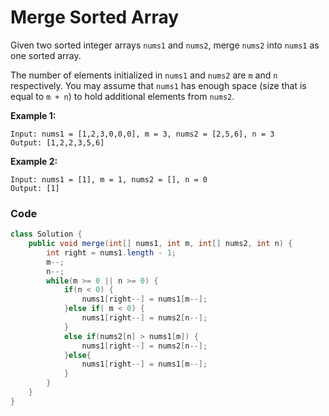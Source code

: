 # Merge Sorted Array



Given two sorted integer arrays `nums1` and `nums2`, merge `nums2` into `nums1` as one sorted array.

The number of elements initialized in `nums1` and `nums2` are `m` and `n` respectively. You may assume that `nums1` has enough space \(size that is equal to `m + n`\) to hold additional elements from `nums2`.

**Example 1:**

```text
Input: nums1 = [1,2,3,0,0,0], m = 3, nums2 = [2,5,6], n = 3
Output: [1,2,2,3,5,6]
```

**Example 2:**

```text
Input: nums1 = [1], m = 1, nums2 = [], n = 0
Output: [1]
```

### Code

```java
class Solution {
    public void merge(int[] nums1, int m, int[] nums2, int n) {
        int right = nums1.length - 1;
        m--;
        n--;
        while(m >= 0 || n >= 0) {
            if(n < 0) {
                nums1[right--] = nums1[m--];
            }else if( m < 0) {
                nums1[right--] = nums2[n--];
            }
            else if(nums2[n] > nums1[m]) {
                nums1[right--] = nums2[n--];
            }else{
                nums1[right--] = nums1[m--];
            }
        }
    }
}
```

